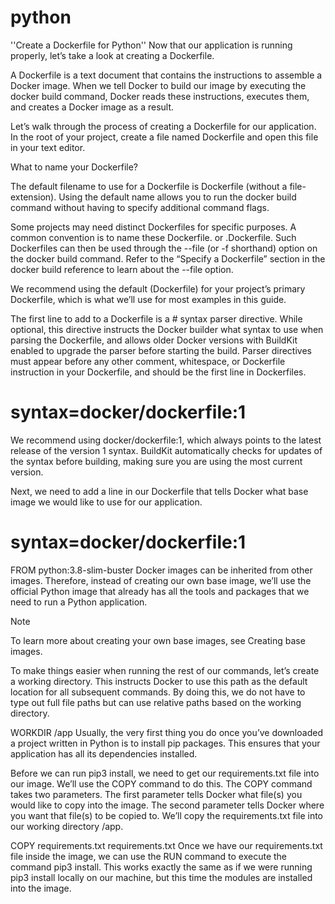 # python

''Create a Dockerfile for Python''
Now that our application is running properly, let’s take a look at creating a Dockerfile.

A Dockerfile is a text document that contains the instructions to assemble a Docker image. When we tell Docker to build our image by executing the docker build command, Docker reads these instructions, executes them, and creates a Docker image as a result.

Let’s walk through the process of creating a Dockerfile for our application. In the root of your project, create a file named Dockerfile and open this file in your text editor.

What to name your Dockerfile?

The default filename to use for a Dockerfile is Dockerfile (without a file- extension). Using the default name allows you to run the docker build command without having to specify additional command flags.

Some projects may need distinct Dockerfiles for specific purposes. A common convention is to name these Dockerfile.<something> or <something>.Dockerfile. Such Dockerfiles can then be used through the --file (or -f shorthand) option on the docker build command. Refer to the “Specify a Dockerfile” section in the docker build reference to learn about the --file option.

We recommend using the default (Dockerfile) for your project’s primary Dockerfile, which is what we’ll use for most examples in this guide.

The first line to add to a Dockerfile is a # syntax parser directive. While optional, this directive instructs the Docker builder what syntax to use when parsing the Dockerfile, and allows older Docker versions with BuildKit enabled to upgrade the parser before starting the build. Parser directives must appear before any other comment, whitespace, or Dockerfile instruction in your Dockerfile, and should be the first line in Dockerfiles.

# syntax=docker/dockerfile:1
We recommend using docker/dockerfile:1, which always points to the latest release of the version 1 syntax. BuildKit automatically checks for updates of the syntax before building, making sure you are using the most current version.

Next, we need to add a line in our Dockerfile that tells Docker what base image we would like to use for our application.

# syntax=docker/dockerfile:1

FROM python:3.8-slim-buster
Docker images can be inherited from other images. Therefore, instead of creating our own base image, we’ll use the official Python image that already has all the tools and packages that we need to run a Python application.

Note

To learn more about creating your own base images, see Creating base images.

To make things easier when running the rest of our commands, let’s create a working directory. This instructs Docker to use this path as the default location for all subsequent commands. By doing this, we do not have to type out full file paths but can use relative paths based on the working directory.

WORKDIR /app
Usually, the very first thing you do once you’ve downloaded a project written in Python is to install pip packages. This ensures that your application has all its dependencies installed.

Before we can run pip3 install, we need to get our requirements.txt file into our image. We’ll use the COPY command to do this. The COPY command takes two parameters. The first parameter tells Docker what file(s) you would like to copy into the image. The second parameter tells Docker where you want that file(s) to be copied to. We’ll copy the requirements.txt file into our working directory /app.

COPY requirements.txt requirements.txt
Once we have our requirements.txt file inside the image, we can use the RUN command to execute the command pip3 install. This works exactly the same as if we were running pip3 install locally on our machine, but this time the modules are installed into the image.

